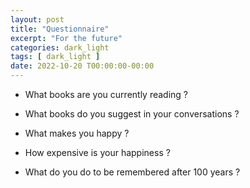 ```yaml
---
layout: post
title: "Questionnaire"
excerpt: "For the future"
categories: dark_light
tags: [ dark_light ]
date: 2022-10-20 T00:00:00-00:00
---
```


* What books are you currently reading ?

* What books do you suggest in your conversations ?

* What makes you happy ?

* How expensive is your happiness ?

* What do you do to be remembered after 100 years ?
